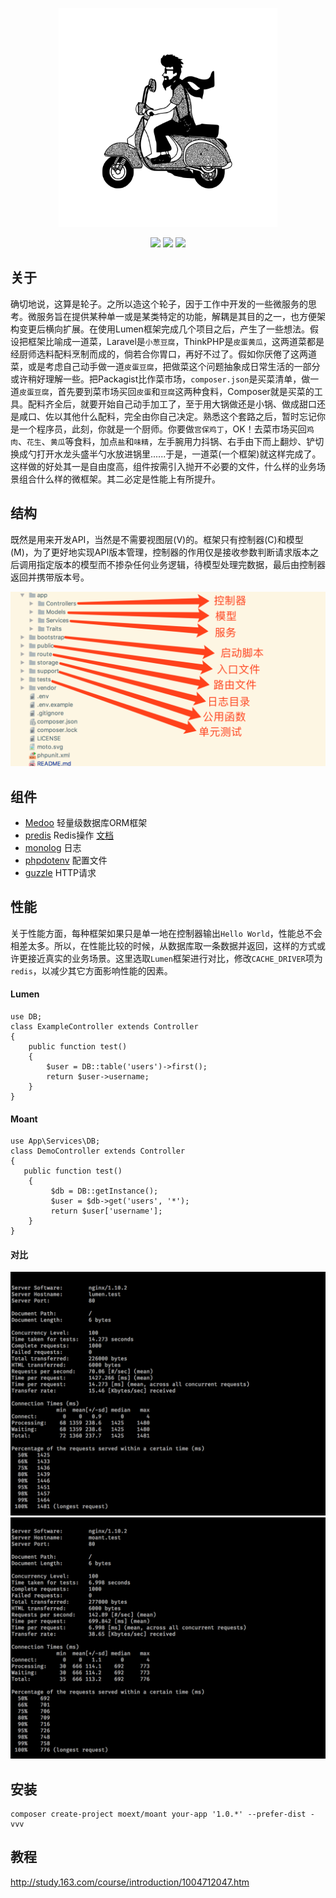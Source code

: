 <p align="center"><img src="./moto.svg" width=350 height=350></p>
<p align="center">
    <a href="https://packagist.org/packages/moext/moant"><img src="https://poser.pugx.org/moext/moant/v/stable.svg"></a>
    <a href="https://packagist.org/packages/moext/moant"><img src="https://poser.pugx.org/moext/moant/downloads.svg"></a>
    <a href="https://packagist.org/packages/moext/moant"><img src="https://poser.pugx.org/moext/moant/license.svg"></a>
</p>

## 关于
确切地说，这算是轮子。之所以造这个轮子，因于工作中开发的一些微服务的思考。微服务旨在提供某种单一或是某类特定的功能，解耦是其目的之一，也方便架构变更后横向扩展。在使用Lumen框架完成几个项目之后，产生了一些想法。假设把框架比喻成一道菜，Laravel是`小葱豆腐`，ThinkPHP是`皮蛋黄瓜`，这两道菜都是经厨师选料配料烹制而成的，倘若合你胃口，再好不过了。假如你厌倦了这两道菜，或是考虑自己动手做一道`皮蛋豆腐`，把做菜这个问题抽象成日常生活的一部分或许稍好理解一些。把Packagist比作菜市场，`composer.json`是买菜清单，做一道`皮蛋豆腐`，首先要到菜市场买回`皮蛋`和`豆腐`这两种食料，Composer就是买菜的工具。配料齐全后，就要开始自己动手加工了，至于用大锅做还是小锅、做成甜口还是咸口、佐以其他什么配料，完全由你自己决定。熟悉这个套路之后，暂时忘记你是一个程序员，此刻，你就是一个厨师。你要做`宫保鸡丁`，OK！去菜市场买回`鸡肉`、`花生`、`黄瓜`等食料，加点`盐`和`味精`，左手腕用力抖锅、右手由下而上翻炒、铲切换成勺打开水龙头盛半勺水放进锅里......于是，一道菜(一个框架)就这样完成了。
这样做的好处其一是自由度高，组件按需引入抛开不必要的文件，什么样的业务场景组合什么样的微框架。其二必定是性能上有所提升。

## 结构
既然是用来开发API，当然是不需要视图层(V)的。框架只有控制器(C)和模型(M)，为了更好地实现API版本管理，控制器的作用仅是接收参数判断请求版本之后调用指定版本的模型而不掺杂任何业务逻辑，待模型处理完数据，最后由控制器返回并携带版本号。

<div align="center">
    <img src="./structure.jpg">
</div>

## 组件
* [Medoo](https://medoo.in/) 轻量级数据库ORM框架
* [predis](https://github.com/nrk/predis/wiki) Redis操作 [文档](http://www.cnblogs.com/ikodota/archive/2012/03/05/php_redis_cn.html)
* [monolog](https://seldaek.github.io/monolog/) 日志
* [phpdotenv](https://github.com/vlucas/phpdotenv/blob/master/README.md) 配置文件
* [guzzle](http://docs.guzzlephp.org/en/stable/overview.html) HTTP请求

## 性能
关于性能方面，每种框架如果只是单一地在控制器输出`Hello World`，性能总不会相差太多。所以，在性能比较的时候，从数据库取一条数据并返回，这样的方式或许更接近真实的业务场景。这里选取`Lumen`框架进行对比，修改`CACHE_DRIVER`项为`redis`，以减少其它方面影响性能的因素。
#### Lumen
```
use DB;
class ExampleController extends Controller
{
    public function test()
    {
        $user = DB::table('users')->first();
        return $user->username;
    }
}
```
#### Moant
```
use App\Services\DB;
class DemoController extends Controller
{
   public function test()
	{
		 $db = DB::getInstance();
		 $user = $db->get('users', '*');
		 return $user['username'];
	}
}
```

#### 对比

<div align="center">
    <img src="./lumen.png">
</div>

<div align="center">
    <img src="./moant.png">
</div>

## 安装
```
composer create-project moext/moant your-app '1.0.*' --prefer-dist -vvv
```

## 教程
http://study.163.com/course/introduction/1004712047.htm



